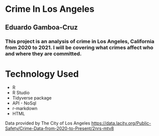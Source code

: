 # Crime In Los Angeles
## Eduardo Gamboa-Cruz
### This project is an analysis of crime in Los Angeles, California from 2020 to 2021. I will be covering what crimes affect who and where they are committed.

# Technology Used
* R
* R Studio
* Tidyverse package
* API - NoSql
* r-markdown 
* HTML

 Data provided by The City of Los Angeles
 https://data.lacity.org/Public-Safety/Crime-Data-from-2020-to-Present/2nrs-mtv8


